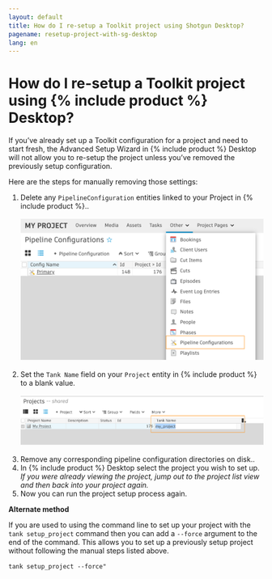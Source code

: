 ```yaml
---
layout: default
title: How do I re-setup a Toolkit project using Shotgun Desktop?
pagename: resetup-project-with-sg-desktop
lang: en
---
```


# How do I re-setup a Toolkit project using {% include product %} Desktop?

If you’ve already set up a Toolkit configuration for a project and need to start fresh, the Advanced Setup Wizard in {% include product %} Desktop will not allow you to re-setup the project unless you’ve removed the previously setup configuration. 

Here are the steps for manually removing those settings:

1. Delete any `PipelineConfiguration` entities linked to your Project in {% include product %}..<br/><br/>![Access to the PipelineConfiguration entity page](images/pipeline-configuration-entity-page.png)<br/><br/>
2. Set the `Tank Name` field on your `Project` entity in {% include product %} to a blank value.<br/><br/>![Clear the project tank name field](images/clear-project-tank-name.png)<br/><br/>
3. Remove any corresponding pipeline configuration directories on disk..
4. In {% include product %} Desktop select the project you wish to set up. *If you were already viewing the project, jump out to the project list view and then back into your project again.*
6. Now you can run the project setup process again.

**Alternate method**

If you are used to using the command line to set up your project with the  `tank setup_project` command then you can add a `--force` argument to the end of the command. This allows you to set up a previously setup project without following the manual steps listed above.
    
    tank setup_project --force"

    